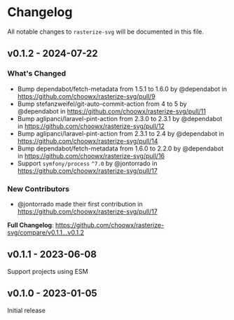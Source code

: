 # Changelog

All notable changes to `rasterize-svg` will be documented in this file.

## v0.1.2 - 2024-07-22

### What's Changed

* Bump dependabot/fetch-metadata from 1.5.1 to 1.6.0 by @dependabot in https://github.com/choowx/rasterize-svg/pull/9
* Bump stefanzweifel/git-auto-commit-action from 4 to 5 by @dependabot in https://github.com/choowx/rasterize-svg/pull/11
* Bump aglipanci/laravel-pint-action from 2.3.0 to 2.3.1 by @dependabot in https://github.com/choowx/rasterize-svg/pull/12
* Bump aglipanci/laravel-pint-action from 2.3.1 to 2.4 by @dependabot in https://github.com/choowx/rasterize-svg/pull/14
* Bump dependabot/fetch-metadata from 1.6.0 to 2.2.0 by @dependabot in https://github.com/choowx/rasterize-svg/pull/16
* Support `symfony/process` `^7.0` by @jontorrado in https://github.com/choowx/rasterize-svg/pull/17

### New Contributors

* @jontorrado made their first contribution in https://github.com/choowx/rasterize-svg/pull/17

**Full Changelog**: https://github.com/choowx/rasterize-svg/compare/v0.1.1...v0.1.2

## v0.1.1 - 2023-06-08

Support projects using ESM

## v0.1.0 - 2023-01-05

Initial release
